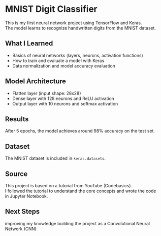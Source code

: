 # MNIST Digit Classifier

This is my first neural network project using TensorFlow and Keras.  
The model learns to recognize handwritten digits from the MNIST dataset.

## What I Learned

- Basics of neural networks (layers, neurons, activation functions)
- How to train and evaluate a model with Keras
- Data normalization and model accuracy evaluation

## Model Architecture

- Flatten layer (input shape: 28x28)
- Dense layer with 128 neurons and ReLU activation
- Output layer with 10 neurons and softmax activation

## Results

After 5 epochs, the model achieves around 98% accuracy on the test set.

## Dataset

The MNIST dataset is included in `keras.datasets`.

## Source

This project is based on a tutorial from YouTube (Codebasics).  
I followed the tutorial to understand the core concepts and wrote the code in Jupyter Notebook.

## Next Steps

improving my knowledge
building the project as a Convolutional Neural Network (CNN)
